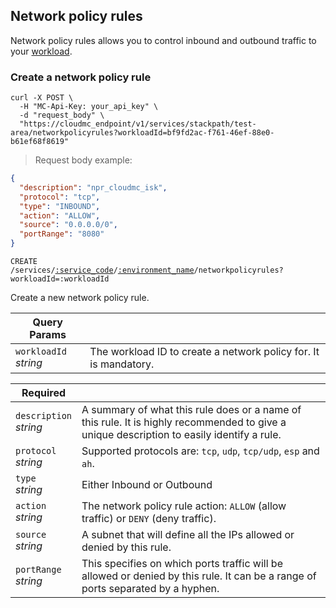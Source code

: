 ## Network policy rules

Network policy rules allows you to control inbound and outbound traffic to your [workload](#stackpath-workloads).


<!-------------------- CREATE A NETWORK POLICY RULE -------------------->

### Create a network policy rule

```shell
curl -X POST \
  -H "MC-Api-Key: your_api_key" \
  -d "request_body" \
  "https://cloudmc_endpoint/v1/services/stackpath/test-area/networkpolicyrules?workloadId=bf9fd2ac-f761-46ef-88e0-b61ef68f8619"
```
> Request body example:

```json
{
  "description": "npr_cloudmc_isk",
  "protocol": "tcp",
  "type": "INBOUND",
  "action": "ALLOW",
  "source": "0.0.0.0/0",
  "portRange": "8080"
}
```

<code>CREATE /services/<a href="#administration-service-connections">:service_code</a>/<a href="#administration-environments">:environment_name</a>/networkpolicyrules?workloadId=:workloadId</code>

Create a new network policy rule.

Query Params | &nbsp;
---- | -----------
`workloadId`<br/>*string* | The workload ID to create a network policy for. It is mandatory.

Required | &nbsp;
------- | -----------
`description`<br/>*string* | A summary of what this rule does or a name of this rule. It is highly recommended to give a unique description to easily identify a rule.
`protocol`<br/>*string* | Supported protocols are: `tcp`, `udp`, `tcp/udp`, `esp` and `ah`. 
`type`<br/>*string* | Either Inbound or Outbound
`action`<br/>*string* | The network policy rule action: `ALLOW` (allow traffic) or `DENY` (deny traffic).
`source`<br/>*string* | A subnet that will define all the IPs allowed or denied by this rule.
`portRange`<br/>*string* | This specifies on which ports traffic will be allowed or denied by this rule. It can be a range of ports separated by a hyphen.